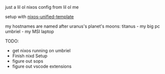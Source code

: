 just a lil ol nixos config from lil ol me

setup with [nixos-unified-template](https://github.com/juspay/nixos-unified-template)

my hostnames are named after uranus's planet's moons:
titanus - my big pc
umbriel - my MSI laptop


TODO:
- get nixos running on umbriel
- Finish nixd Setup
- figure out sops
- figure out vscode extensions